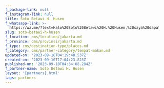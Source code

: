 ```yaml
---
f_package-link: null
f_instagram-link: null
title: Soto Betawi H. Husen
f_whatsapp-link: >-
  https://wa.me/?text=Halo%20Soto%20Betawi%20H.%20Husen,%20saya%20dapat%20info%20dari%20@loocale.id%20dan%20punya%20pertanyaan
slug: soto-betawi-h-husen
f_location: cms/location/jakarta.md
f_province: cms/provinsi/jakarta.md
f_type: cms/destination-type/places.md
f_category: cms/partner-category/tempat-makan.md
updated-on: '2023-09-18T04:19:48.537Z'
created-on: '2023-09-10T17:04:23.823Z'
published-on: '2023-09-18T04:34:08.284Z'
f_partner-name: Soto Betawi H. Husen
layout: '[partners].html'
tags: partners
---
```



